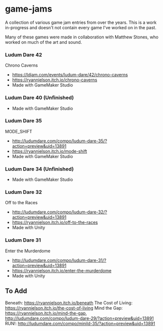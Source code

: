 # game-jams
A collection of various game jam entries from over the years. This is a work in-progress and doesn't not contain every game I've worked on in the past.

Many of these games were made in collaboration with Matthew Stones, who worked on much of the art and sound.

### Ludum Dare 42
Chrono Caverns
- https://ldjam.com/events/ludum-dare/42/chrono-caverns
- https://ryannielson.itch.io/chrono-caverns
- Made with GameMaker Studio

### Ludum Dare 40 (Unfinished)
- Made with GameMaker Studio

### Ludum Dare 35
MODE_SHIFT
- http://ludumdare.com/compo/ludum-dare-35/?action=preview&uid=13891
- https://ryannielson.itch.io/mode-shift
- Made with GameMaker Studio

### Ludum Dare 34 (Unfinished)
- Made with GameMaker Studio

### Ludum Dare 32
Off to the Races
- http://ludumdare.com/compo/ludum-dare-32/?action=preview&uid=13891
- https://ryannielson.itch.io/off-to-the-races
- Made with Unity

### Ludum Dare 31
Enter the Murderdome
- http://ludumdare.com/compo/ludum-dare-31/?action=preview&uid=13891
- https://ryannielson.itch.io/enter-the-murderdome
- Made with Unity


## To Add
Beneath: https://ryannielson.itch.io/beneath
The Cost of Living: https://ryannielson.itch.io/the-cost-of-living
Mind the Gap: https://ryannielson.itch.io/mind-the-gap, http://ludumdare.com/compo/ludum-dare-29/?action=preview&uid=13891
RUN!: http://ludumdare.com/compo/minild-35/?action=preview&uid=13891
